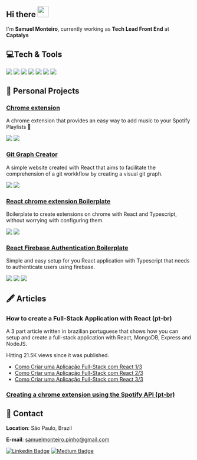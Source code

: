 ## Hi there <img src="https://raw.githubusercontent.com/MartinHeinz/MartinHeinz/master/wave.gif" width="30px">

I'm **Samuel Monteiro**, currently working as **Tech Lead Front End** at **Captalys**

## 💻Tech & Tools

<p>
  <img src="https://img.icons8.com/color/24/000000/firebase.png"/>
  <img src="https://img.icons8.com/color/24/000000/react-native.png"/>
  <img src="https://img.icons8.com/color/24/000000/git.png"/>
  <img src="https://img.icons8.com/color/24/000000/typescript.png"/>
  <img src="https://img.icons8.com/color/24/000000/javascript.png"/>
  <img src="https://img.icons8.com/color/24/000000/nodejs.png"/>
  <img src="https://img.icons8.com/color/24/000000/graphql.png"/>
</p>

## 🐙 Personal Projects

### [Chrome extension](https://chrome.google.com/webstore/detail/add-to-spotify/fbfmfpmhahghhicbcjnndadbmjojaonf)
A chrome extension that provides an easy way to add music to your Spotify Playlists 🤙
<p>
  <img src="https://img.icons8.com/color/24/000000/react-native.png"/>
  <img src="https://img.icons8.com/color/24/000000/typescript.png"/>
</p>

### [Git Graph Creator](https://git-graph-creator.netlify.app/)
A simple website created with React that aims to facilitate the comprehension of a git workkflow by creating a visual git graph.
<p>
  <img src="https://img.icons8.com/color/24/000000/react-native.png"/>
  <img src="https://img.icons8.com/color/24/000000/typescript.png"/>
</p>

### [React chrome extension Boilerplate](https://github.com/SamuelPinho/react-chrome-ext-boilerplate)
Boilerplate to create extensions on chrome with React and Typescript, without worrying with configuring them.
<p>
  <img src="https://img.icons8.com/color/24/000000/react-native.png"/>
  <img src="https://img.icons8.com/color/24/000000/typescript.png"/>
</p>

### [React Firebase Authentication Boilerplate](https://github.com/SamuelPinho/react-firebase-auth-boilerplate)
Simple and easy setup for you React application with Typescript that needs to authenticate users using firebase.
<p>
  <img src="https://img.icons8.com/color/24/000000/firebase.png"/>
  <img src="https://img.icons8.com/color/24/000000/react-native.png"/>
  <img src="https://img.icons8.com/color/24/000000/typescript.png"/>
</p>

## 🖋 Articles

### How to create a Full-Stack Application with React (pt-br)

A 3 part article written in brazilian portuguese that shows how you can setup and create a full-stack application with React, MongoDB, Express and NodeJS.

Hitting 21.5K views since it was published.

- [Como Criar uma Aplicação Full-Stack com React 1/3](https://medium.com/trainingcenter/construindo-uma-aplica%C3%A7%C3%A3o-full-stack-com-react-c1a64db6fc94)
- [Como Criar uma Aplicação Full-Stack com React 2/3](https://medium.com/trainingcenter/construindo-uma-aplicacao-react-com-redux-1a62808eebca)
- [Como Criar uma Aplicação Full-Stack com React 3/3](https://medium.com/trainingcenter/construindo-uma-aplica%C3%A7%C3%A3o-full-stack-com-react-a8cab03f0da2)

### [Creating a chrome extension using the Spotify API (pt-br)](https://samuelmonteiro.medium.com/criando-uma-extens%C3%A3o-para-o-chrome-com-react-6cd974816380)

## 📍 Contact

**Location**: São Paulo, Brazil

**E-mail**: <samuelmonteiro.pinho@gmail.com>

[![Linkedin Badge](https://img.shields.io/badge/LinkedIn-0077B5?style=for-the-badge&logo=linkedin&logoColor=white)](https://www.linkedin.com/in/samuelmpinho/?locale=en_US)
[![Medium Badge](https://img.shields.io/badge/Medium-12100E?style=for-the-badge&logo=medium&logoColor=white)](https://medium.com/@samuelmonteiro)
